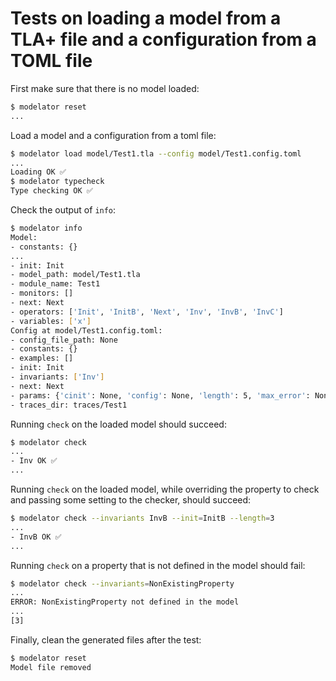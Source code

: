 # Tests on loading a model from a TLA+ file and a configuration from a TOML file

First make sure that there is no model loaded:

```sh
$ modelator reset
...
```

Load a model and a configuration from a toml file:

```sh
$ modelator load model/Test1.tla --config model/Test1.config.toml
...
Loading OK ✅
$ modelator typecheck
Type checking OK ✅
```

Check the output of `info`:

```sh
$ modelator info
Model:
- constants: {}
...
- init: Init
- model_path: model/Test1.tla
- module_name: Test1
- monitors: []
- next: Next
- operators: ['Init', 'InitB', 'Next', 'Inv', 'InvB', 'InvC']
- variables: ['x']
Config at model/Test1.config.toml:
- config_file_path: None
- constants: {}
- examples: []
- init: Init
- invariants: ['Inv']
- next: Next
- params: {'cinit': None, 'config': None, 'length': 5, 'max_error': None, 'no_deadlock': True, 'view': None}
- traces_dir: traces/Test1
```

Running `check` on the loaded model should succeed:

```sh
$ modelator check
...
- Inv OK ✅
...
```

Running `check` on the loaded model, while overriding the property to check and
passing some setting to the checker, should succeed:

```sh
$ modelator check --invariants InvB --init=InitB --length=3
...
- InvB OK ✅
...
```

Running `check` on a property that is not defined in the model should fail:

```sh
$ modelator check --invariants=NonExistingProperty
...
ERROR: NonExistingProperty not defined in the model
...
[3]
```

Finally, clean the generated files after the test:

```sh
$ modelator reset
Model file removed
```

